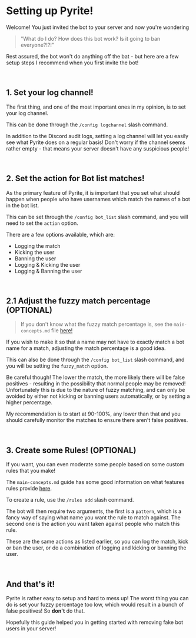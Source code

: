 # **Setting up Pyrite!**


Welcome! You just invited the bot to your server and now you're wondering 
> "What do I do? How does this bot work? Is it going to ban everyone?!?!"

Rest assured, the bot won't do anything off the bat - but here are a few setup steps I recommend when you first invite the bot!

<br>


## **1. Set your log channel!**

The first thing, and one of the most important ones in my opinion, is to set your log channel.

This can be done through the `/config logchannel` slash command.

In addition to the Discord audit logs, setting a log channel will let you easily see what Pyrite does on a regular basis! Don't worry if the channel seems rather empty - that means your server doesn't have any suspicious people!

<br>

## **2. Set the action for Bot list matches!**

As the primary feature of Pyrite, it is important that you set what should happen when people who have usernames which match the names of a bot in the bot list.

This can be set through the `/config bot_list` slash command, and you will need to set the `action` option.

There are a few options available, which are:
- Logging the match
- Kicking the user
- Banning the user
- Logging & Kicking the user
- Logging & Banning the user

<br>

## **2.1 Adjust the fuzzy match percentage (OPTIONAL)**

> If you don't know what the fuzzy match percentage is, see the `main-concepts.md` file [here!](https://github.com/Pyrite-X/Pyrite/blob/main/guides/main-concepts.md)

If you wish to make it so that a name may not have to exactly match a bot name for a match, adjusting the match percentage is a good idea. 

This can also be done through the `/config bot_list` slash command, and you will be setting the `fuzzy_match` option.

Be careful though! The lower the match, the more likely there will be false positives - resulting in the possibility that normal people may be removed! Unfortunately this is due to the nature of fuzzy matching, and can only be avoided by either not kicking or banning users automatically, or by setting a higher percentage.

My recommendation is to start at 90-100%, any lower than that and you should carefully monitor the matches to ensure there aren't false positives.

<br>


## **3. Create some Rules! (OPTIONAL)**

If you want, you can even moderate some people based on some custom rules that you make!

The `main-concepts.md` guide has some good information on what features rules provide [here](https://github.com/Pyrite-X/Pyrite/blob/main/guides/main-concepts.md). 

To create a rule, use the `/rules add` slash command.

The bot will then require two arguments, the first is a `pattern`, which is a fancy way of saying what name you want the rule to match against. The second one is the action you want taken against people who match this rule. 

These are the same actions as listed earlier, so you can log the match, kick or ban the user, or do a combination of logging and kicking or banning the user.

<br>

## **And that's it!**

Pyrite is rather easy to setup and hard to mess up! The worst thing you can do is set your fuzzy percentage too low, which would result in a bunch of false positives! So **don't** do that.

Hopefully this guide helped you in getting started with removing fake bot users in your server!
